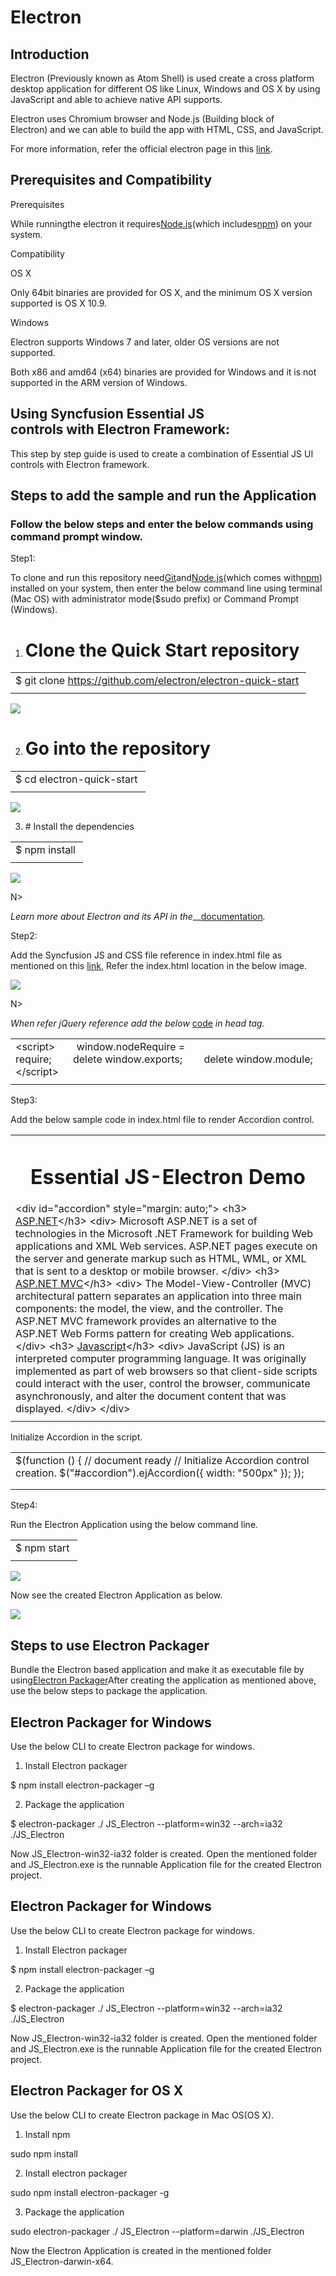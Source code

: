 # Electron 


## Introduction



Electron (Previously known as Atom Shell) is used create a cross platform desktop application for different OS like Linux, Windows and OS X by using JavaScript and able to achieve native API supports.



Electron uses Chromium browser and Node.js (Building block of Electron) and we can able to build the app with HTML, CSS, and JavaScript.



For more information, refer the official electron page in this [link](http://electron.atom.io/).



## Prerequisites and Compatibility


Prerequisites

While runningthe electron it requires[Node.js](https://nodejs.org/en/download/)(which includes[npm](https://npmjs.org/)) on your system.

Compatibility

OS X

Only 64bit binaries are provided for OS X, and the minimum OS X version supported is OS X 10.9.

Windows

Electron supports Windows 7 and later, older OS versions are not supported.

Both x86 and amd64 (x64) binaries are provided for Windows and it is not supported in the ARM version of Windows.

## Using Syncfusion Essential JS controls with Electron Framework:

This step by step guide is used to create a combination of Essential JS UI controls with Electron framework. 




## Steps to add the sample and run the Application



### Follow the below steps and enter the below commands using command prompt window.


Step1:

To clone and run this repository need[Git](https://git-scm.com/)and[Node.js](https://nodejs.org/en/download/)(which comes with[npm](http://npmjs.com/)) installed on your system, then enter the below command line using terminal (Mac OS) with administrator mode($sudo prefix) or Command Prompt (Windows).



1. # Clone the Quick Start repository



<table>
<tr>
<td>
$ git clone <a href=https://github.com/electron/electron-quick-start>https://github.com/electron/electron-quick-start</a> </td></tr>
<tr>
<td>
</td></tr>
</table>




![](Electron-Getting-started\steps-to-add-the-sample-and-runthe-application_img1.png)



2. # Go into the repository





<table>
<tr>
<td>
$ cd electron-quick-start </td></tr>
<tr>
<td>
</td></tr>
</table>


![](Electron-Getting-started\steps-to-add-the-sample-and-runthe-application_img2.png)



3. # Install the dependencies



<table>
<tr>
<td>
$ npm install </td></tr>
<tr>
<td>
</td></tr>
</table>


![](Electron-Getting-started\steps-to-add-the-sample-and-runthe-application_img3.png)


N>

_Learn more about Electron and its API in the___[documentation](http://electron.atom.io/docs/latest)_._



Step2:

Add the Syncfusion JS and CSS file reference in index.html file as mentioned on this [link](http://help.syncfusion.com/js/control-initialization), Refer the index.html location in the below image. 



![](Electron-Getting-started\steps-to-add-the-sample-and-runthe-application_img4.png)

N>

_When refer jQuery reference add the below_ [code](http://electron.atom.io/docs/faq/) _in head tag._

<table>
<tr>
<td>
&lt;script&gt;        window.nodeRequire = require;        delete window.exports;        delete window.module;&lt;/script&gt;</td></tr>
<tr>
<td>
</td></tr>
</table>


Step3:


Add the below sample code in index.html file to render Accordion control.



<table>
<tr>
<td>
    <h1 style="text-align: center;">Essential JS-Electron Demo</h1>    &lt;div id="accordion" style="margin: auto;"&gt;        &lt;h3&gt;            <a href="#">ASP.NET</a>&lt;/h3&gt;        &lt;div&gt;            Microsoft ASP.NET is a set of technologies in the Microsoft .NET Framework for building Web applications and XML Web services. ASP.NET pages execute on the server and generate markup such as HTML, WML, or XML that is sent to a desktop or mobile browser.        &lt;/div&gt;        &lt;h3&gt;            <a href="#">ASP.NET MVC</a>&lt;/h3&gt;        &lt;div&gt;            The Model-View-Controller (MVC) architectural pattern separates an application into three main components: the model, the view, and the controller. The ASP.NET MVC framework provides an alternative to the ASP.NET Web Forms pattern for creating Web applications.        &lt;/div&gt;        &lt;h3&gt;            <a href="#">Javascript</a>&lt;/h3&gt;        &lt;div&gt;            JavaScript (JS) is an interpreted computer programming language.                        It was originally implemented as part of web browsers so that client-side scripts could interact with the user, control the browser, communicate asynchronously, and alter the document content that was displayed.        &lt;/div&gt;    &lt;/div&gt;</td></tr>
<tr>
<td>
</td></tr>
</table>


Initialize Accordion in the script.

<table>
<tr>
<td>
   $(function () {            // document ready            // Initialize Accordion control creation.            $("#accordion").ejAccordion({ width: "500px" });        });</td></tr>
<tr>
<td>
</td></tr>
<tr>
<td>
</td></tr>
</table>

Step4:


Run the Electron Application using the below command line.



<table>
<tr>
<td>
$ npm start </td></tr>
<tr>
<td>
</td></tr>
</table>




![](Electron-Getting-started\steps-to-add-the-sample-and-runthe-application_img5.png)



Now see the created Electron Application as below.




![](Electron-Getting-started\steps-to-add-the-sample-and-runthe-application_img6.png)



## Steps to use Electron Packager

Bundle the Electron based application and make it as executable file by using[Electron Packager](https://github.com/electron-userland/electron-packager)After creating the application as mentioned above, use the below steps to package the application.



## Electron Packager for Windows



Use the below CLI to create Electron package for windows.

1. Install Electron packager





$ npm install electron-packager –g





2. Package the application



$ electron-packager ./ JS_Electron --platform=win32 --arch=ia32 ./JS_Electron

Now JS_Electron-win32-ia32 folder is created. Open the mentioned folder and JS_Electron.exe is the runnable Application file for the created Electron project. 




## Electron Packager for Windows



Use the below CLI to create Electron package for windows.

1. Install Electron packager





$ npm install electron-packager –g





2. Package the application



$ electron-packager ./ JS_Electron --platform=win32 --arch=ia32 ./JS_Electron

Now JS_Electron-win32-ia32 folder is created. Open the mentioned folder and JS_Electron.exe is the runnable Application file for the created Electron project. 






## Electron Packager for OS X



Use the below CLI to create Electron package in Mac OS(OS X).



1. Install npm





sudo npm install



2. Install electron packager



sudo npm install electron-packager -g



3. Package the application



sudo electron-packager ./ JS_Electron --platform=darwin ./JS_Electron





Now the Electron Application is created in the mentioned folder JS_Electron-darwin-x64.



